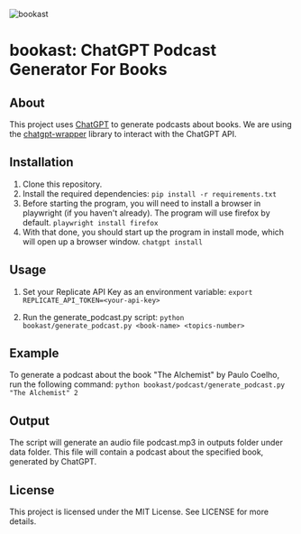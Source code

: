 ![bookast](https://user-images.githubusercontent.com/57623556/212183761-79985c04-6a2d-4b3d-8a75-2f6fdcb19d3a.png)
# bookast: ChatGPT Podcast Generator For Books

## About
This project uses [ChatGPT](https://openai.com/blog/chatgpt/) to generate podcasts about books. We are using the [chatgpt-wrapper](https://github.com/mmabrouk/chatgpt-wrapper) library to interact with the ChatGPT API.


## Installation
1. Clone this repository.
2. Install the required dependencies:
```pip install -r requirements.txt```
3. Before starting the program, you will need to install a browser in playwright (if you haven't already). The program will use firefox by default.
```playwright install firefox```
4. With that done, you should start up the program in install mode, which will open up a browser window.
```chatgpt install```

## Usage
1. Set your Replicate API Key as an environment variable:
```export REPLICATE_API_TOKEN=<your-api-key>```

2. Run the generate_podcast.py script:
```python bookast/generate_podcast.py <book-name> <topics-number>```

## Example
To generate a podcast about the book "The Alchemist" by Paulo Coelho, run the following command:
```python bookast/podcast/generate_podcast.py  "The Alchemist" 2```

## Output
The script will generate an audio file podcast.mp3 in outputs folder under data folder. This file will contain a podcast about the specified book, generated by ChatGPT.

## License
This project is licensed under the MIT License. See LICENSE for more details.
